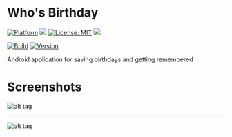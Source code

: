 # Who's Birthday

[![Platform](https://img.shields.io/badge/platform-Android-blue.svg)](https://www.android.com)
<a target="_blank" href="https://android-arsenal.com/api?level=21" title="API21+"><img src="https://img.shields.io/badge/API-21+-blue.svg" /></a>
[![License: MIT](https://img.shields.io/badge/License-MIT-blue.svg)](https://opensource.org/licenses/MIT)
<a target="_blank" href="https://www.paypal.me/GuepardoApps" title="Donate using PayPal"><img src="https://img.shields.io/badge/paypal-donate-blue.svg" /></a>

[![Build](https://img.shields.io/badge/build-passing-green.svg)](https://github.com/GuepardoApps/WhosBirthday/tree/master/publish)
[![Version](https://img.shields.io/badge/version-v1.0.0.170826-blue.svg)](https://github.com/GuepardoApps/WhosBirthday/tree/master/publish/v1.0.0.170826.apk)

Android application for saving birthdays and getting remembered

# Screenshots

![alt tag](https://github.com/GuepardoApps/WhosBirthday/blob/master/screenshots/header_001.png)
___________________________________

![alt tag](https://github.com/GuepardoApps/WhosBirthday/blob/master/screenshots/header_002.png)